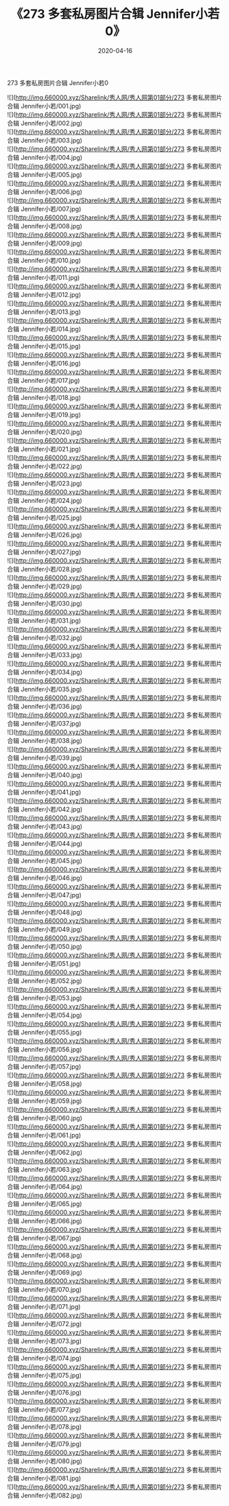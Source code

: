 ﻿---
layout: post
title:  《273 多套私房图片合辑 Jennifer小若0》
date:   2020-04-16
img: http://img.660000.xyz/Sharelink/秀人网/秀人网第01部分/273 多套私房图片合辑 Jennifer小若0/000.jpg
categories: [美女, 清纯, 唯美]
---

273 多套私房图片合辑 Jennifer小若0

  ![](http://img.660000.xyz/Sharelink/秀人网/秀人网第01部分/273 多套私房图片合辑 Jennifer小若/001.jpg) <br> ![](http://img.660000.xyz/Sharelink/秀人网/秀人网第01部分/273 多套私房图片合辑 Jennifer小若/002.jpg) <br> ![](http://img.660000.xyz/Sharelink/秀人网/秀人网第01部分/273 多套私房图片合辑 Jennifer小若/003.jpg) <br> ![](http://img.660000.xyz/Sharelink/秀人网/秀人网第01部分/273 多套私房图片合辑 Jennifer小若/004.jpg) <br> ![](http://img.660000.xyz/Sharelink/秀人网/秀人网第01部分/273 多套私房图片合辑 Jennifer小若/005.jpg) <br> ![](http://img.660000.xyz/Sharelink/秀人网/秀人网第01部分/273 多套私房图片合辑 Jennifer小若/006.jpg) <br> ![](http://img.660000.xyz/Sharelink/秀人网/秀人网第01部分/273 多套私房图片合辑 Jennifer小若/007.jpg) <br> ![](http://img.660000.xyz/Sharelink/秀人网/秀人网第01部分/273 多套私房图片合辑 Jennifer小若/008.jpg) <br> ![](http://img.660000.xyz/Sharelink/秀人网/秀人网第01部分/273 多套私房图片合辑 Jennifer小若/009.jpg) <br> ![](http://img.660000.xyz/Sharelink/秀人网/秀人网第01部分/273 多套私房图片合辑 Jennifer小若/010.jpg) <br> ![](http://img.660000.xyz/Sharelink/秀人网/秀人网第01部分/273 多套私房图片合辑 Jennifer小若/011.jpg) <br> ![](http://img.660000.xyz/Sharelink/秀人网/秀人网第01部分/273 多套私房图片合辑 Jennifer小若/012.jpg) <br> ![](http://img.660000.xyz/Sharelink/秀人网/秀人网第01部分/273 多套私房图片合辑 Jennifer小若/013.jpg) <br> ![](http://img.660000.xyz/Sharelink/秀人网/秀人网第01部分/273 多套私房图片合辑 Jennifer小若/014.jpg) <br> ![](http://img.660000.xyz/Sharelink/秀人网/秀人网第01部分/273 多套私房图片合辑 Jennifer小若/015.jpg) <br> ![](http://img.660000.xyz/Sharelink/秀人网/秀人网第01部分/273 多套私房图片合辑 Jennifer小若/016.jpg) <br> ![](http://img.660000.xyz/Sharelink/秀人网/秀人网第01部分/273 多套私房图片合辑 Jennifer小若/017.jpg) <br> ![](http://img.660000.xyz/Sharelink/秀人网/秀人网第01部分/273 多套私房图片合辑 Jennifer小若/018.jpg) <br> ![](http://img.660000.xyz/Sharelink/秀人网/秀人网第01部分/273 多套私房图片合辑 Jennifer小若/019.jpg) <br> ![](http://img.660000.xyz/Sharelink/秀人网/秀人网第01部分/273 多套私房图片合辑 Jennifer小若/020.jpg) <br> ![](http://img.660000.xyz/Sharelink/秀人网/秀人网第01部分/273 多套私房图片合辑 Jennifer小若/021.jpg) <br> ![](http://img.660000.xyz/Sharelink/秀人网/秀人网第01部分/273 多套私房图片合辑 Jennifer小若/022.jpg) <br> ![](http://img.660000.xyz/Sharelink/秀人网/秀人网第01部分/273 多套私房图片合辑 Jennifer小若/023.jpg) <br> ![](http://img.660000.xyz/Sharelink/秀人网/秀人网第01部分/273 多套私房图片合辑 Jennifer小若/024.jpg) <br> ![](http://img.660000.xyz/Sharelink/秀人网/秀人网第01部分/273 多套私房图片合辑 Jennifer小若/025.jpg) <br> ![](http://img.660000.xyz/Sharelink/秀人网/秀人网第01部分/273 多套私房图片合辑 Jennifer小若/026.jpg) <br> ![](http://img.660000.xyz/Sharelink/秀人网/秀人网第01部分/273 多套私房图片合辑 Jennifer小若/027.jpg) <br> ![](http://img.660000.xyz/Sharelink/秀人网/秀人网第01部分/273 多套私房图片合辑 Jennifer小若/028.jpg) <br> ![](http://img.660000.xyz/Sharelink/秀人网/秀人网第01部分/273 多套私房图片合辑 Jennifer小若/029.jpg) <br> ![](http://img.660000.xyz/Sharelink/秀人网/秀人网第01部分/273 多套私房图片合辑 Jennifer小若/030.jpg) <br> ![](http://img.660000.xyz/Sharelink/秀人网/秀人网第01部分/273 多套私房图片合辑 Jennifer小若/031.jpg) <br> ![](http://img.660000.xyz/Sharelink/秀人网/秀人网第01部分/273 多套私房图片合辑 Jennifer小若/032.jpg) <br> ![](http://img.660000.xyz/Sharelink/秀人网/秀人网第01部分/273 多套私房图片合辑 Jennifer小若/033.jpg) <br> ![](http://img.660000.xyz/Sharelink/秀人网/秀人网第01部分/273 多套私房图片合辑 Jennifer小若/034.jpg) <br> ![](http://img.660000.xyz/Sharelink/秀人网/秀人网第01部分/273 多套私房图片合辑 Jennifer小若/035.jpg) <br> ![](http://img.660000.xyz/Sharelink/秀人网/秀人网第01部分/273 多套私房图片合辑 Jennifer小若/036.jpg) <br> ![](http://img.660000.xyz/Sharelink/秀人网/秀人网第01部分/273 多套私房图片合辑 Jennifer小若/037.jpg) <br> ![](http://img.660000.xyz/Sharelink/秀人网/秀人网第01部分/273 多套私房图片合辑 Jennifer小若/038.jpg) <br> ![](http://img.660000.xyz/Sharelink/秀人网/秀人网第01部分/273 多套私房图片合辑 Jennifer小若/039.jpg) <br> ![](http://img.660000.xyz/Sharelink/秀人网/秀人网第01部分/273 多套私房图片合辑 Jennifer小若/040.jpg) <br> ![](http://img.660000.xyz/Sharelink/秀人网/秀人网第01部分/273 多套私房图片合辑 Jennifer小若/041.jpg) <br> ![](http://img.660000.xyz/Sharelink/秀人网/秀人网第01部分/273 多套私房图片合辑 Jennifer小若/042.jpg) <br> ![](http://img.660000.xyz/Sharelink/秀人网/秀人网第01部分/273 多套私房图片合辑 Jennifer小若/043.jpg) <br> ![](http://img.660000.xyz/Sharelink/秀人网/秀人网第01部分/273 多套私房图片合辑 Jennifer小若/044.jpg) <br> ![](http://img.660000.xyz/Sharelink/秀人网/秀人网第01部分/273 多套私房图片合辑 Jennifer小若/045.jpg) <br> ![](http://img.660000.xyz/Sharelink/秀人网/秀人网第01部分/273 多套私房图片合辑 Jennifer小若/046.jpg) <br> ![](http://img.660000.xyz/Sharelink/秀人网/秀人网第01部分/273 多套私房图片合辑 Jennifer小若/047.jpg) <br> ![](http://img.660000.xyz/Sharelink/秀人网/秀人网第01部分/273 多套私房图片合辑 Jennifer小若/048.jpg) <br> ![](http://img.660000.xyz/Sharelink/秀人网/秀人网第01部分/273 多套私房图片合辑 Jennifer小若/049.jpg) <br> ![](http://img.660000.xyz/Sharelink/秀人网/秀人网第01部分/273 多套私房图片合辑 Jennifer小若/050.jpg) <br> ![](http://img.660000.xyz/Sharelink/秀人网/秀人网第01部分/273 多套私房图片合辑 Jennifer小若/051.jpg) <br> ![](http://img.660000.xyz/Sharelink/秀人网/秀人网第01部分/273 多套私房图片合辑 Jennifer小若/052.jpg) <br> ![](http://img.660000.xyz/Sharelink/秀人网/秀人网第01部分/273 多套私房图片合辑 Jennifer小若/053.jpg) <br> ![](http://img.660000.xyz/Sharelink/秀人网/秀人网第01部分/273 多套私房图片合辑 Jennifer小若/054.jpg) <br> ![](http://img.660000.xyz/Sharelink/秀人网/秀人网第01部分/273 多套私房图片合辑 Jennifer小若/055.jpg) <br> ![](http://img.660000.xyz/Sharelink/秀人网/秀人网第01部分/273 多套私房图片合辑 Jennifer小若/056.jpg) <br> ![](http://img.660000.xyz/Sharelink/秀人网/秀人网第01部分/273 多套私房图片合辑 Jennifer小若/057.jpg) <br> ![](http://img.660000.xyz/Sharelink/秀人网/秀人网第01部分/273 多套私房图片合辑 Jennifer小若/058.jpg) <br> ![](http://img.660000.xyz/Sharelink/秀人网/秀人网第01部分/273 多套私房图片合辑 Jennifer小若/059.jpg) <br> ![](http://img.660000.xyz/Sharelink/秀人网/秀人网第01部分/273 多套私房图片合辑 Jennifer小若/060.jpg) <br> ![](http://img.660000.xyz/Sharelink/秀人网/秀人网第01部分/273 多套私房图片合辑 Jennifer小若/061.jpg) <br> ![](http://img.660000.xyz/Sharelink/秀人网/秀人网第01部分/273 多套私房图片合辑 Jennifer小若/062.jpg) <br> ![](http://img.660000.xyz/Sharelink/秀人网/秀人网第01部分/273 多套私房图片合辑 Jennifer小若/063.jpg) <br> ![](http://img.660000.xyz/Sharelink/秀人网/秀人网第01部分/273 多套私房图片合辑 Jennifer小若/064.jpg) <br> ![](http://img.660000.xyz/Sharelink/秀人网/秀人网第01部分/273 多套私房图片合辑 Jennifer小若/065.jpg) <br> ![](http://img.660000.xyz/Sharelink/秀人网/秀人网第01部分/273 多套私房图片合辑 Jennifer小若/066.jpg) <br> ![](http://img.660000.xyz/Sharelink/秀人网/秀人网第01部分/273 多套私房图片合辑 Jennifer小若/067.jpg) <br> ![](http://img.660000.xyz/Sharelink/秀人网/秀人网第01部分/273 多套私房图片合辑 Jennifer小若/068.jpg) <br> ![](http://img.660000.xyz/Sharelink/秀人网/秀人网第01部分/273 多套私房图片合辑 Jennifer小若/069.jpg) <br> ![](http://img.660000.xyz/Sharelink/秀人网/秀人网第01部分/273 多套私房图片合辑 Jennifer小若/070.jpg) <br> ![](http://img.660000.xyz/Sharelink/秀人网/秀人网第01部分/273 多套私房图片合辑 Jennifer小若/071.jpg) <br> ![](http://img.660000.xyz/Sharelink/秀人网/秀人网第01部分/273 多套私房图片合辑 Jennifer小若/072.jpg) <br> ![](http://img.660000.xyz/Sharelink/秀人网/秀人网第01部分/273 多套私房图片合辑 Jennifer小若/073.jpg) <br> ![](http://img.660000.xyz/Sharelink/秀人网/秀人网第01部分/273 多套私房图片合辑 Jennifer小若/074.jpg) <br> ![](http://img.660000.xyz/Sharelink/秀人网/秀人网第01部分/273 多套私房图片合辑 Jennifer小若/075.jpg) <br> ![](http://img.660000.xyz/Sharelink/秀人网/秀人网第01部分/273 多套私房图片合辑 Jennifer小若/076.jpg) <br> ![](http://img.660000.xyz/Sharelink/秀人网/秀人网第01部分/273 多套私房图片合辑 Jennifer小若/077.jpg) <br> ![](http://img.660000.xyz/Sharelink/秀人网/秀人网第01部分/273 多套私房图片合辑 Jennifer小若/078.jpg) <br> ![](http://img.660000.xyz/Sharelink/秀人网/秀人网第01部分/273 多套私房图片合辑 Jennifer小若/079.jpg) <br> ![](http://img.660000.xyz/Sharelink/秀人网/秀人网第01部分/273 多套私房图片合辑 Jennifer小若/080.jpg) <br> ![](http://img.660000.xyz/Sharelink/秀人网/秀人网第01部分/273 多套私房图片合辑 Jennifer小若/081.jpg) <br> ![](http://img.660000.xyz/Sharelink/秀人网/秀人网第01部分/273 多套私房图片合辑 Jennifer小若/082.jpg) <br>
